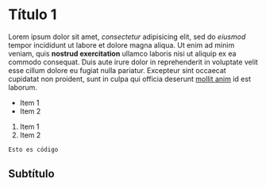 # Título 1

Lorem ipsum dolor sit amet, *consectetur* adipisicing elit, sed do _eiusmod_ tempor incididunt ut labore et dolore magna aliqua. Ut enim ad minim veniam, quis **nostrud exercitation** ullamco laboris nisi ut aliquip ex ea commodo consequat. Duis aute irure dolor in reprehenderit in voluptate velit esse cillum dolore eu fugiat nulla pariatur. Excepteur sint occaecat cupidatat non proident, sunt in culpa qui officia deserunt [mollit anim](https://makeitreal.camp/) id est laborum.

* Item 1
* Item 2

1. Item 1
2. Item 2

```
Esto es código
```

## Subtítulo
